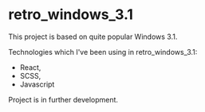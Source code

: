 <h1>retro_windows_3.1</h1>

This project is based on quite popular Windows 3.1.

Technologies which I've been using in retro_windows_3.1:
- React,
- SCSS,
- Javascript

Project is in further development.
